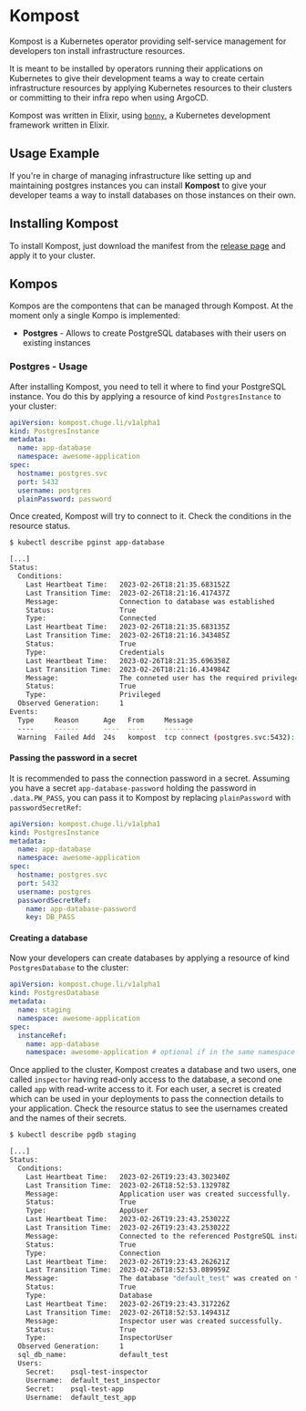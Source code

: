 # Kompost

Kompost is a Kubernetes operator providing self-service management for
developers ton install infrastructure resources.

It is meant to be installed by operators running their applications on
Kubernetes to give their development teams a way to create certain
infrastructure resources by applying Kubernetes resources to their clusters or
committing to their infra repo when using ArgoCD.

Kompost was written in Elixir, using [`bonny`](https://hexdocs.pm/bonny), a Kubernetes development
framework written in Elixir.

## Usage Example

If you're in charge of managing infrastructure like setting up and maintaining
postgres instances you can install **Kompost** to give your developer teams a
way to install databases on those instances on their own.

## Installing Kompost

To install Kompost, just download the manifest from the [release
page](https://github.com/mruoss/kompost/releases) and apply it to your cluster.

## Kompos

Kompos are the compontens that can be managed through Kompost. At the moment
only a single Kompo is implemented:

- **Postgres** - Allows to create PostgreSQL databases with their users on
  existing instances

### Postgres - Usage

After installing Kompost, you need to tell it where to find your PostgreSQL
instance. You do this by applying a resource of kind `PostgresInstance` to
your cluster:

```yaml
apiVersion: kompost.chuge.li/v1alpha1
kind: PostgresInstance
metadata:
  name: app-database
  namespace: awesome-application
spec:
  hostname: postgres.svc
  port: 5432
  username: postgres
  plainPassword: password
```

Once created, Kompost will try to connect to it. Check the conditions in the
resource status.

```sh
$ kubectl describe pginst app-database

[...]
Status:
  Conditions:
    Last Heartbeat Time:   2023-02-26T18:21:35.683152Z
    Last Transition Time:  2023-02-26T18:21:16.417437Z
    Message:               Connection to database was established
    Status:                True
    Type:                  Connected
    Last Heartbeat Time:   2023-02-26T18:21:35.683135Z
    Last Transition Time:  2023-02-26T18:21:16.343485Z
    Status:                True
    Type:                  Credentials
    Last Heartbeat Time:   2023-02-26T18:21:35.696358Z
    Last Transition Time:  2023-02-26T18:21:16.434984Z
    Message:               The conneted user has the required privileges
    Status:                True
    Type:                  Privileged
  Observed Generation:     1
Events:
  Type     Reason      Age   From     Message
  ----     ------      ----  ----     -------
  Warning  Failed Add  24s   kompost  tcp connect (postgres.svc:5432): connection refused - :econnrefused

```

#### Passing the password in a secret

It is recommended to pass the connection password in a secret. Assuming you have
a secret `app-database-password` holding the password in `.data.PW_PASS`, you
can pass it to Kompost by replacing `plainPassword` with `passwordSecretRef`:

```yaml
apiVersion: kompost.chuge.li/v1alpha1
kind: PostgresInstance
metadata:
  name: app-database
  namespace: awesome-application
spec:
  hostname: postgres.svc
  port: 5432
  username: postgres
  passwordSecretRef:
    name: app-database-password
    key: DB_PASS
```

#### Creating a database

Now your developers can create databases by applying a resource of kind
`PostgresDatabase` to the cluster:

```yaml
apiVersion: kompost.chuge.li/v1alpha1
kind: PostgresDatabase
metadata:
  name: staging
  namespace: awesome-application
spec:
  instanceRef:
    name: app-database
    namespace: awesome-application # optional if in the same namespace
```

Once applied to the cluster, Kompost creates a database and two users, one
called `inspector` having read-only access to the database, a second one called
`app` with read-write access to it. For each user, a secret is created which can
be used in your deployments to pass the connection details to your application.
Check the resource status to see the usernames created and the names of their
secrets.

```sh
$ kubectl describe pgdb staging

[...]
Status:
  Conditions:
    Last Heartbeat Time:   2023-02-26T19:23:43.302340Z
    Last Transition Time:  2023-02-26T18:52:53.132978Z
    Message:               Application user was created successfully.
    Status:                True
    Type:                  AppUser
    Last Heartbeat Time:   2023-02-26T19:23:43.253022Z
    Last Transition Time:  2023-02-26T19:23:43.253022Z
    Message:               Connected to the referenced PostgreSQL instance.
    Status:                True
    Type:                  Connection
    Last Heartbeat Time:   2023-02-26T19:23:43.262621Z
    Last Transition Time:  2023-02-26T18:52:53.089959Z
    Message:               The database "default_test" was created on the PostgreSQL instance
    Status:                True
    Type:                  Database
    Last Heartbeat Time:   2023-02-26T19:23:43.317226Z
    Last Transition Time:  2023-02-26T18:52:53.149431Z
    Message:               Inspector user was created successfully.
    Status:                True
    Type:                  InspectorUser
  Observed Generation:     1
  sql_db_name:             default_test
  Users:
    Secret:    psql-test-inspector
    Username:  default_test_inspector
    Secret:    psql-test-app
    Username:  default_test_app
```
